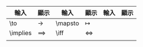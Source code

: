 | 輸入       | 顯示         | 輸入      | 顯示        | 輸入         | 顯示           |
| -------- | ---------- | ------- | --------- | ---------- | ------------ |
| \to      | $\to$      | \mapsto | $\mapsto$ |            |              |
| \implies | $\implies$ | \iff    | $\iff$    |            |              |
|          |            |         |           |            |              |
